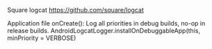 

Square logcat
https://github.com/square/logcat

Application file onCreate():
Log all priorities in debug builds, no-op in release builds.
AndroidLogcatLogger.installOnDebuggableApp(this, minPriority = VERBOSE)
